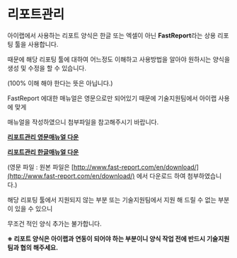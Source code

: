 # 리포트관리

아이랩에서 사용하는 리포트 양식은 한글 또는 엑셀이 아닌 **FastReport**라는 상용 리포팅 툴을 사용합니다.

때문에 해당 리포팅 툴에 대하여 어느정도 이해하고 사용방법을 알아야 원하시는 양식을 생성 및 수정을 할 수 있습니다.

\(100% 이해 해야 한다는 뜻은 아닙니다.\)

FastReport 에대한 매뉴얼은 영문으로만 되어있기 때문에 기술지원팀에서 아이랩 사용에 맞게

매뉴얼을 작성하였으니 첨부파일을 참고해주시기 바랍니다.

[**리포트관리 영문매뉴얼 다운**](http://cafeattach.naver.net/53c64fffecbfb76b44a1c8f9c52c592b89db25c79f/20160816_97_cafefile/26230327_1471313688097_OoztLR_pdf/%284.0%29FR_UserManual-en.pdf?type=attachment)

[**리포트관리 한글매뉴얼 다운**](https://github.com/wooritech/ilab-user-manual/assets/iLabReportKorea.pdf)

\(영문 파일 : 원본 파일은 [http://www.fast-report.com/en/download/](http://www.fast-report.com/en/download/) 에서 다운로드 하여 첨부하였습니다.\)

해당 리포팅 툴에서 지원되지 않는 부분 또는 기술지원팀에서 지원 해 드릴 수 없는 부분이 있을 수 있으니

무조건 적인 양식 추가는 불가합니다.

**※ 리포트 양식은 아이랩과 연동이 되어야 하는 부분이니 양식 작업 전에 반드시 기술지원팀과 협의 해주세요.**

